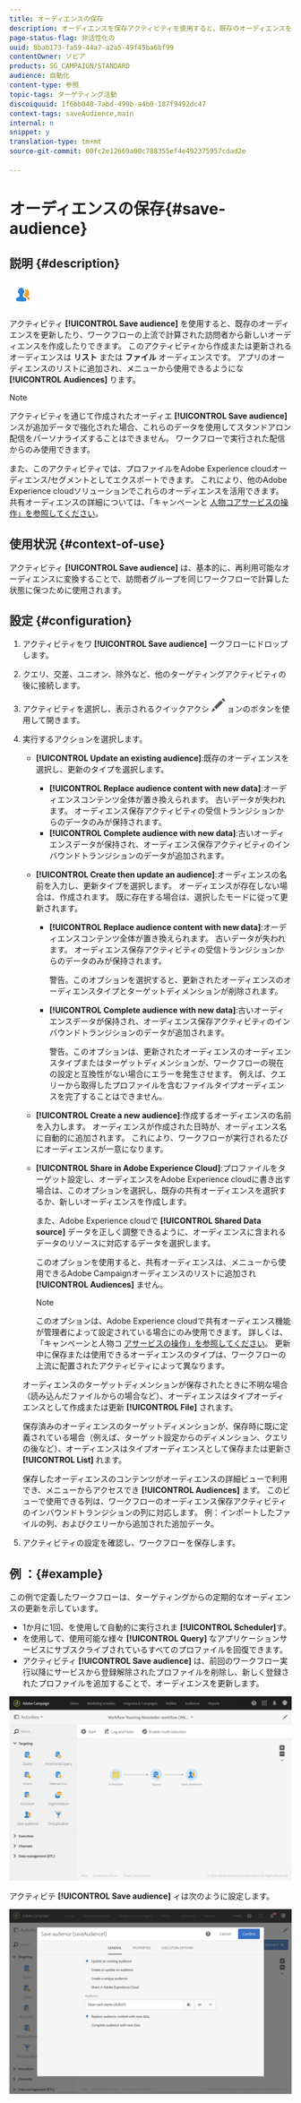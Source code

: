 ```yaml
---
title: オーディエンスの保存
description: オーディエンスを保存アクティビティを使用すると、既存のオーディエンスを更新したり、ワークフローの上流で計算された訪問者から新しいオーディエンスを作成したりできます。
page-status-flag: 非活性化の
uuid: 8bab173-fa59-44a7-a2a5-49f45ba6bf99
contentOwner: ソビア
products: SG_CAMPAIGN/STANDARD
audience: 自動化
content-type: 参照
topic-tags: ターゲティング活動
discoiquuid: 1f6bb048-7abd-499b-a4b0-187f9492dc47
context-tags: saveAudience,main
internal: n
snippet: y
translation-type: tm+mt
source-git-commit: 00fc2e12669a00c788355ef4e492375957cdad2e

---
```



# オーディエンスの保存{#save-audience}

## 説明 {#description}

![](assets/save_audience.png)

アクティビティ **[!UICONTROL Save audience]** を使用すると、既存のオーディエンスを更新したり、ワークフローの上流で計算された訪問者から新しいオーディエンスを作成したりできます。 このアクティビティから作成または更新されるオーディエンスは **リスト** または **ファイル** オーディエンスです。 アプリのオーディエンスのリストに追加され、メニューから使用できるようにな **[!UICONTROL Audiences]** ります。

>[!NOTE]
>
>アクティビティを通じて作成されたオーディエ **[!UICONTROL Save audience]** ンスが追加データで強化された場合、これらのデータを使用してスタンドアロン配信をパーソナライズすることはできません。 ワークフローで実行された配信からのみ使用できます。

また、このアクティビティでは、プロファイルをAdobe Experience cloudオーディエンス/セグメントとしてエクスポートできます。 これにより、他のAdobe Experience cloudソリューションでこれらのオーディエンスを活用できます。 共有オーディエンスの詳細については、「キャンペーンと [人物コアサービスの操作」を参照してください](../../integrating/using/about-campaign-audience-manager-or-people-core-service-integration.md)。

## 使用状況 {#context-of-use}

アクティビティ **[!UICONTROL Save audience]** は、基本的に、再利用可能なオーディエンスに変換することで、訪問者グループを同じワークフローで計算した状態に保つために使用されます。

## 設定 {#configuration}

1. アクティビティをワ **[!UICONTROL Save audience]** ークフローにドロップします。
1. クエリ、交差、ユニオン、除外など、他のターゲティングアクティビティの後に接続します。
1. アクティビティを選択し、表示されるクイックアクシ ![](assets/edit_darkgrey-24px.png) ョンのボタンを使用して開きます。
1. 実行するアクションを選択します。

   * **[!UICONTROL Update an existing audience]**:既存のオーディエンスを選択し、更新のタイプを選択します。

      * **[!UICONTROL Replace audience content with new data]**:オーディエンスコンテンツ全体が置き換えられます。 古いデータが失われます。 オーディエンス保存アクティビティの受信トランジションからのデータのみが保持されます。
      * **[!UICONTROL Complete audience with new data]**:古いオーディエンスデータが保持され、オーディエンス保存アクティビティのインバウンドトランジションのデータが追加されます。
   * **[!UICONTROL Create then update an audience]**:オーディエンスの名前を入力し、更新タイプを選択します。 オーディエンスが存在しない場合は、作成されます。 既に存在する場合は、選択したモードに従って更新されます。

      * **[!UICONTROL Replace audience content with new data]**:オーディエンスコンテンツ全体が置き換えられます。 古いデータが失われます。 オーディエンス保存アクティビティの受信トランジションからのデータのみが保持されます。

         警告。このオプションを選択すると、更新されたオーディエンスのオーディエンスタイプとターゲットディメンションが削除されます。

      * **[!UICONTROL Complete audience with new data]**:古いオーディエンスデータが保持され、オーディエンス保存アクティビティのインバウンドトランジションのデータが追加されます。

         警告。このオプションは、更新されたオーディエンスのオーディエンスタイプまたはターゲットディメンションが、ワークフローの現在の設定と互換性がない場合にエラーを発生させます。 例えば、クエリーから取得したプロファイルを含むファイルタイプオーディエンスを完了することはできません。
   * **[!UICONTROL Create a new audience]**:作成するオーディエンスの名前を入力します。 オーディエンスが作成された日時が、オーディエンス名に自動的に追加されます。 これにより、ワークフローが実行されるたびにオーディエンスが一意になります。
   * **[!UICONTROL Share in Adobe Experience Cloud]**:プロファイルをターゲット設定し、オーディエンスをAdobe Experience cloudに書き出す場合は、このオプションを選択し、既存の共有オーディエンスを選択するか、新しいオーディエンスを作成します。

      また、Adobe Experience cloudで **[!UICONTROL Shared Data source]** データを正しく調整できるように、オーディエンスに含まれるデータのリソースに対応するデータを選択します。

      このオプションを使用すると、共有オーディエンスは、メニューから使用できるAdobe Campaignオーディエンスのリストに追加され **[!UICONTROL Audiences]** ません。

      >[!NOTE]
      >
      >このオプションは、Adobe Experience cloudで共有オーディエンス機能が管理者によって設定されている場合にのみ使用できます。 詳しくは、「キャンペーンと人物コ [アサービスの操作」を参照してください](../../integrating/using/about-campaign-audience-manager-or-people-core-service-integration.md)。
   更新中に保存または使用できるオーディエンスのタイプは、ワークフローの上流に配置されたアクティビティによって異なります。

   オーディエンスのターゲットディメンションが保存されたときに不明な場合（読み込んだファイルからの場合など）、オーディエンスはタイプオーディエンスとして作成または更新 **[!UICONTROL File]** されます。

   保存済みのオーディエンスのターゲットディメンションが、保存時に既に定義されている場合（例えば、ターゲット設定からのディメンション、クエリの後など）、オーディエンスはタイプオーディエンスとして保存または更新さ **[!UICONTROL List]** れます。

   保存したオーディエンスのコンテンツがオーディエンスの詳細ビューで利用でき、メニューからアクセスでき **[!UICONTROL Audiences]** ます。 このビューで使用できる列は、ワークフローのオーディエンス保存アクティビティのインバウンドトランジションの列に対応します。 例：インポートしたファイルの列、およびクエリーから追加された追加データ。

1. アクティビティの設定を確認し、ワークフローを保存します。

## 例 ：{#example}

この例で定義したワークフローは、ターゲティングからの定期的なオーディエンスの更新を示しています。

* 1か月に1回、を使用して自動的に実行されま **[!UICONTROL Scheduler]**&#x200B;す。
* を使用して、使用可能な様々 **[!UICONTROL Query]** なアプリケーションサービスにサブスクライブされているすべてのプロファイルを回復できます。
* アクティビティ **[!UICONTROL Save audience]** は、前回のワークフロー実行以降にサービスから登録解除されたプロファイルを削除し、新しく登録されたプロファイルを追加することで、オーディエンスを更新します。

![](assets/save_audience_example_1.png)

アクティビテ **[!UICONTROL Save audience]** ィは次のように設定します。

![](assets/save_audience_example_2.png)

